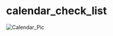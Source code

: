 # calendar_check_list

![Calendar_Pic](https://github.com/YuMoua/calendar_check_list/assets/153407360/b07f70db-741b-418a-8413-03d77d9d188c)
